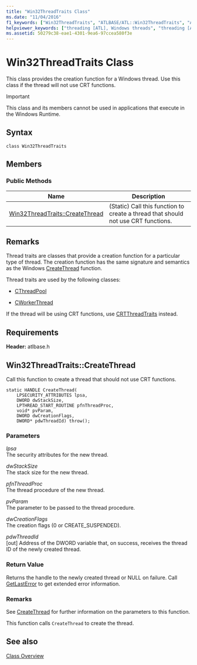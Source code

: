 ```yaml
---
title: "Win32ThreadTraits Class"
ms.date: "11/04/2016"
f1_keywords: ["Win32ThreadTraits", "ATLBASE/ATL::Win32ThreadTraits", "ATLBASE/ATL::Win32ThreadTraits::CreateThread"]
helpviewer_keywords: ["threading [ATL], Windows threads", "threading [ATL], creation functions", "Win32ThreadTraits class"]
ms.assetid: 50279c38-eae1-4301-9ea6-97ccea580f3e
---
```

# Win32ThreadTraits Class

This class provides the creation function for a Windows thread. Use this class if the thread will not use CRT functions.

> [!IMPORTANT]
>  This class and its members cannot be used in applications that execute in the Windows Runtime.

## Syntax

```
class Win32ThreadTraits
```

## Members

### Public Methods

|Name|Description|
|----------|-----------------|
|[Win32ThreadTraits::CreateThread](#createthread)|(Static) Call this function to create a thread that should not use CRT functions.|

## Remarks

Thread traits are classes that provide a creation function for a particular type of thread. The creation function has the same signature and semantics as the Windows [CreateThread](/windows/win32/api/processthreadsapi/nf-processthreadsapi-createthread) function.

Thread traits are used by the following classes:

- [CThreadPool](../../atl/reference/cthreadpool-class.md)

- [CWorkerThread](../../atl/reference/cworkerthread-class.md)

If the thread will be using CRT functions, use [CRTThreadTraits](../../atl/reference/crtthreadtraits-class.md) instead.

## Requirements

**Header:** atlbase.h

## <a name="createthread"></a>  Win32ThreadTraits::CreateThread

Call this function to create a thread that should not use CRT functions.

```
static HANDLE CreateThread(
    LPSECURITY_ATTRIBUTES lpsa,
    DWORD dwStackSize,
    LPTHREAD_START_ROUTINE pfnThreadProc,
    void* pvParam,
    DWORD dwCreationFlags,
    DWORD* pdwThreadId) throw();
```

### Parameters

*lpsa*<br/>
The security attributes for the new thread.

*dwStackSize*<br/>
The stack size for the new thread.

*pfnThreadProc*<br/>
The thread procedure of the new thread.

*pvParam*<br/>
The parameter to be passed to the thread procedure.

*dwCreationFlags*<br/>
The creation flags (0 or CREATE_SUSPENDED).

*pdwThreadId*<br/>
[out] Address of the DWORD variable that, on success, receives the thread ID of the newly created thread.

### Return Value

Returns the handle to the newly created thread or NULL on failure. Call [GetLastError](/windows/win32/api/errhandlingapi/nf-errhandlingapi-getlasterror) to get extended error information.

### Remarks

See [CreateThread](/windows/win32/api/processthreadsapi/nf-processthreadsapi-createthread) for further information on the parameters to this function.

This function calls `CreateThread` to create the thread.

## See also

[Class Overview](../../atl/atl-class-overview.md)
